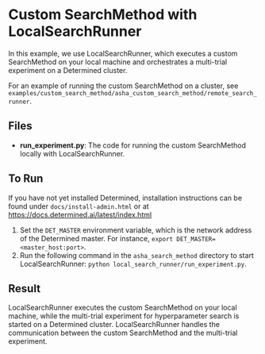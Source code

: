 # Custom SearchMethod with LocalSearchRunner

In this example, we use LocalSearchRunner, which executes a custom SearchMethod on your local machine and
orchestrates a multi-trial experiment on a Determined cluster.

For an example of running the custom SearchMethod on a cluster,
see `examples/custom_search_method/asha_custom_search_method/remote_search_runner`.

## Files
* **run_experiment.py**: The code for running the custom SearchMethod locally with LocalSearchRunner.

## To Run
If you have not yet installed Determined, installation instructions can be found
under `docs/install-admin.html` or at https://docs.determined.ai/latest/index.html

1. Set the `DET_MASTER` environment variable, which is the network address of the Determined master.
For instance, `export DET_MASTER=<master_host:port>`.
2. Run the following command in the `asha_search_method` directory to start LocalSearchRunner: `python local_search_runner/run_experiment.py`.

## Result
LocalSearchRunner executes the custom SearchMethod on your local machine,
while the multi-trial experiment for hyperparameter search is started on a Determined cluster.
LocalSearchRunner handles the communication between the custom SearchMethod and the multi-trial experiment.